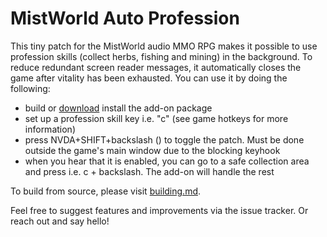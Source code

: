 # MistWorld Auto Profession

This tiny patch for the MistWorld audio MMO RPG makes it possible to use profession skills (collect herbs, fishing and mining) in the background. To reduce redundant screen reader messages, it automatically closes the game after vitality has been exhausted. You can use it by doing the following:

* build or [download](https://github.com/cartertemm/mistworld-autoprofession/releases/download/v1.0/MistworldAutoProfession-1.0.nvda-addon) install the add-on package
* set up a profession skill key i.e. "c" (see game hotkeys for more information)
* press NVDA+SHIFT+backslash (\) to toggle the patch. Must be done outside the game's main window due to the blocking keyhook
* when you hear that it is enabled, you can go to a safe collection area and press i.e. c + backslash. The  add-on will handle the rest

To build from source, please visit [building.md](building.md).

Feel free to suggest features and improvements via the issue tracker. Or reach out and say hello!
